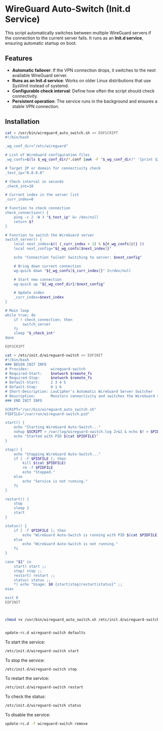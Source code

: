 # WireGuard Auto-Switch (Init.d Service)

This script automatically switches between multiple WireGuard servers if the connection to the current server fails. It runs as an **Init.d service**, ensuring automatic startup on boot.

## Features
- **Automatic failover**: If the VPN connection drops, it switches to the next available WireGuard server.
- **Runs as an Init.d service**: Works on older Linux distributions that use SysVinit instead of systemd.
- **Configurable check interval**: Define how often the script should check connectivity.
- **Persistent operation**: The service runs in the background and ensures a stable VPN connection.

## Installation


```bash
cat > /usr/bin/wireguard_auto_switch.sh << EOFSCRIPT
#!/bin/bash

_wg_conf_dir="/etc/wireguard"

# List of WireGuard configuration files
_wg_confs=$(ls $_wg_conf_dir/*.conf |awk -F "$_wg_conf_dir/" '{print $2}')

# Target IP or domain for connectivity check
_test_ip="8.8.8.8"

# Check interval in seconds
_check_int=10

# Current index in the server list
_curr_index=0

# Function to check connection
check_connection() {
    ping -c 2 -W 3 "$_test_ip" &> /dev/null
    return $?
}

# Function to switch the WireGuard server
switch_server() {
    local next_index=$(( (_curr_index + 1) % ${#_wg_confs[@]} ))
    local next_config="${_wg_confs[$next_index]}"

    echo "Connection failed! Switching to server: $next_config"

    # Bring down current connection
    wg-quick down "${_wg_confs[$_curr_index]}" 2>/dev/null

    # Start new connection
    wg-quick up "${_wg_conf_dir}/$next_config"

    # Update index
    _curr_index=$next_index
}

# Main loop
while true; do
    if ! check_connection; then
        switch_server
    fi
    sleep "$_check_int"
done

EOFSCRIPT

cat > /etc/init.d/wireguard-switch << EOFINIT
#!/bin/bash
### BEGIN INIT INFO
# Provides:          wireguard-switch
# Required-Start:    $network $remote_fs
# Required-Stop:     $network $remote_fs
# Default-Start:     2 3 4 5
# Default-Stop:      0 1 6
# Short-Description: LouCipher's Automatic WireGuard Server Switcher
# Description:       Monitors connectivity and switches the WireGuard server if the connection fails.
### END INIT INFO

SCRIPT="/usr/bin/wireguard_auto_switch.sh"
PIDFILE="/var/run/wireguard-switch.pid"

start() {
    echo "Starting WireGuard Auto-Switch..."
    nohup $SCRIPT > /var/log/wireguard-switch.log 2>&1 & echo $! > $PIDFILE
    echo "Started with PID $(cat $PIDFILE)"
}

stop() {
    echo "Stopping WireGuard Auto-Switch..."
    if [ -f $PIDFILE ]; then
        kill $(cat $PIDFILE)
        rm -f $PIDFILE
        echo "Stopped."
    else
        echo "Service is not running."
    fi
}

restart() {
    stop
    sleep 2
    start
}

status() {
    if [ -f $PIDFILE ]; then
        echo "WireGuard Auto-Switch is running with PID $(cat $PIDFILE)"
    else
        echo "WireGuard Auto-Switch is not running."
    fi
}

case "$1" in
    start) start ;;
    stop) stop ;;
    restart) restart ;;
    status) status ;;
    *) echo "Usage: $0 {start|stop|restart|status}" ;;
esac

exit 0
EOFINIT



chmod +x /usr/bin/wireguard_auto_switch.sh /etc/init.d/wireguard-switch


update-rc.d wireguard-switch defaults
```


To start the service:
```bash
/etc/init.d/wireguard-switch start
```

To stop the service:
```bash
/etc/init.d/wireguard-switch stop
```

To restart the service:
```bash
/etc/init.d/wireguard-switch restart
```

To check the status:
```bash
/etc/init.d/wireguard-switch status
```

To disable the service:
```bash
update-rc.d -f wireguard-switch remove
```
